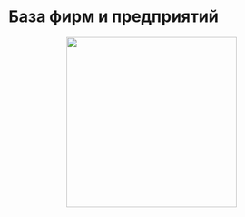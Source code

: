 # База фирм и предприятий
<p align="center"><img src="https://cdn1.iconfinder.com/data/icons/building-vol-1-3/512/6-512.png" height="300px"></p>


